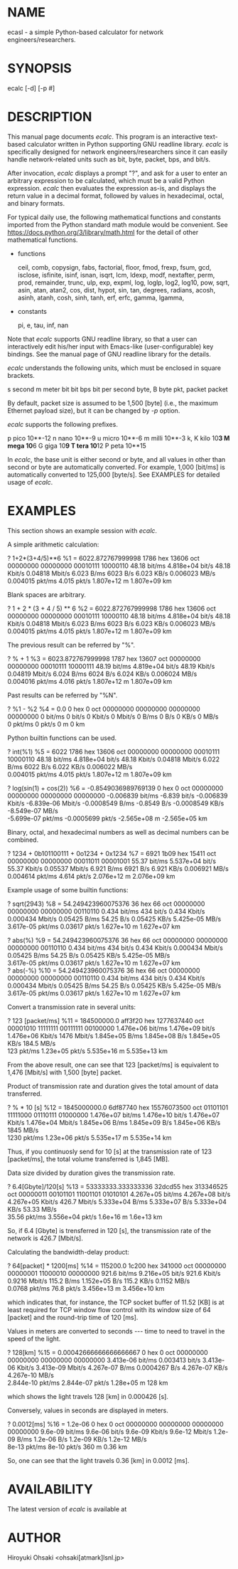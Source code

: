 # NAME

ecasl - a simple Python-based calculator for network engineers/researchers.

# SYNOPSIS

  ecalc [-d] [-p #]

# DESCRIPTION

This manual page documents *ecalc*.  This program is an interactive text-based
calculator written in Python supporting GNU readline library.  *ecalc* is
specifically designed for network engineers/researchers since it can easily
handle network-related units such as bit, byte, packet, bps, and bit/s.

After invocation, *ecalc* displays a prompt "?", and ask for a user to enter
an arbitrary expression to be calculated, which must be a valid Python
expression.  *ecalc* then evaluates the expression as-is, and displays the
return value in a decimal format, followed by values in hexadecimal, octal,
and binary formats.

For typical daily use, the following mathematical functions and constants
imported from the Python standard math module would be convenient.  See
https://docs.python.org/3/library/math.html for the detail of other
mathematical functions.

- functions

  ceil, comb, copysign, fabs, factorial, floor, fmod, frexp, fsum, gcd,
  isclose, isfinite, isinf, isnan, isqrt, lcm, ldexp, modf, nextafter, perm,
  prod, remainder, trunc, ulp, exp, expml, log, loglp, log2, log10, pow, sqrt,
  asin, atan, atan2, cos, dist, hypot, sin, tan, degrees, radians, acosh,
  asinh, atanh, cosh, sinh, tanh, erf, erfc, gamma, lgamma,

- constants

  pi, e, tau, inf, nan

Note that *ecalc* supports GNU readline library, so that a user can
interactively edit his/her input with Emacs-like (user-configurable) key
bindings.  See the manual page of GNU readline library for the details.

*ecalc* understands the following units, which must be enclosed in square
brackets.

  s            second
  m            meter
  bit          bit
  bps          bit per second
  byte, B      byte
  pkt, packet  packet

By default, packet size is assumed to be 1,500 [byte] (i.e., the maximum
Ethernet payload size), but it can be changed by *-p* option.

*ecalc* supports the following prefixes.

  p     pico   10**-12
  n     nano   10**-9
  u     micro  10**-6
  m     milli  10**-3
  k, K  kilo   10**3
  M     mega   10**6
  G     giga   10**9
  T     tera   10**12
  P     peta   10**15

In *ecalc*, the base unit is either second or byte, and all values in
other than second or byte are automatically converted.  For example,
1,000 [bit/ms] is automatically converted to 125,000 [byte/s].  See
EXAMPLES for detailed usage of *ecalc*.

# EXAMPLES

This section shows an example session with *ecalc*.

A simple arithmetic calculation:

  ? 1+2*(3+4/5)**6
  %1 = 6022.872767999998
          1786 hex          13606 oct   00000000 00000000 00010111 10000110
         48.18 bit/ms   4.818e+04 bit/s        48.18 Kbit/s     0.04818 Mbit/s
         6.023 B/ms          6023 B/s          6.023 KB/s      0.006023 MB/s  
      0.004015 pkt/ms       4.015 pkt/s    1.807e+12 m        1.807e+09 km    

Blank spaces are arbitrary.

  ? 1 + 2 * (3 + 4 / 5) ** 6
  %2 = 6022.872767999998
          1786 hex          13606 oct   00000000 00000000 00010111 10000110
         48.18 bit/ms   4.818e+04 bit/s        48.18 Kbit/s     0.04818 Mbit/s
         6.023 B/ms          6023 B/s          6.023 KB/s      0.006023 MB/s  
      0.004015 pkt/ms       4.015 pkt/s    1.807e+12 m        1.807e+09 km    

The previous result can be referred by "%".

  ? % + 1
  %3 = 6023.872767999998
          1787 hex          13607 oct   00000000 00000000 00010111 10000111
         48.19 bit/ms   4.819e+04 bit/s        48.19 Kbit/s     0.04819 Mbit/s
         6.024 B/ms          6024 B/s          6.024 KB/s      0.006024 MB/s  
      0.004016 pkt/ms       4.016 pkt/s    1.807e+12 m        1.807e+09 km    

Past results can be referred by "%N".

  ? %1 - %2
  %4 = 0.0
             0 hex              0 oct   00000000 00000000 00000000 00000000
             0 bit/ms           0 bit/s            0 Kbit/s           0 Mbit/s
             0 B/ms             0 B/s              0 KB/s             0 MB/s  
             0 pkt/ms           0 pkt/s            0 m                0 km    

Python builtin functions can be used.

  ? int(%1)
  %5 = 6022
          1786 hex          13606 oct   00000000 00000000 00010111 10000110
         48.18 bit/ms   4.818e+04 bit/s        48.18 Kbit/s     0.04818 Mbit/s
         6.022 B/ms          6022 B/s          6.022 KB/s      0.006022 MB/s  
      0.004015 pkt/ms       4.015 pkt/s    1.807e+12 m        1.807e+09 km    

  ? log(sin(1) + cos(2))
  %6 = -0.8549036989769139
             0 hex              0 oct   00000000 00000000 00000000 00000000
     -0.006839 bit/ms      -6.839 bit/s    -0.006839 Kbit/s  -6.839e-06 Mbit/s
    -0.0008549 B/ms       -0.8549 B/s     -0.0008549 KB/s    -8.549e-07 MB/s  
    -5.699e-07 pkt/ms  -0.0005699 pkt/s   -2.565e+08 m       -2.565e+05 km    

Binary, octal, and hexadecimal numbers as well as decimal numbers can be
combined.

  ? 1234 + 0b101100111 + 0o1234 + 0x1234
  %7 = 6921
          1b09 hex          15411 oct   00000000 00000000 00011011 00001001
         55.37 bit/ms   5.537e+04 bit/s        55.37 Kbit/s     0.05537 Mbit/s
         6.921 B/ms          6921 B/s          6.921 KB/s      0.006921 MB/s  
      0.004614 pkt/ms       4.614 pkt/s    2.076e+12 m        2.076e+09 km    

Example usage of some builtin functions:

  ? sqrt(2943)
  %8 = 54.249423960075376
            36 hex             66 oct   00000000 00000000 00000000 00110110
         0.434 bit/ms         434 bit/s        0.434 Kbit/s    0.000434 Mbit/s
       0.05425 B/ms         54.25 B/s        0.05425 KB/s     5.425e-05 MB/s  
     3.617e-05 pkt/ms     0.03617 pkt/s    1.627e+10 m        1.627e+07 km    

  ? abs(%)
  %9 = 54.249423960075376
            36 hex             66 oct   00000000 00000000 00000000 00110110
         0.434 bit/ms         434 bit/s        0.434 Kbit/s    0.000434 Mbit/s
       0.05425 B/ms         54.25 B/s        0.05425 KB/s     5.425e-05 MB/s  
     3.617e-05 pkt/ms     0.03617 pkt/s    1.627e+10 m        1.627e+07 km    
  ? abs(-%)
  %10 = 54.249423960075376
            36 hex             66 oct   00000000 00000000 00000000 00110110
         0.434 bit/ms         434 bit/s        0.434 Kbit/s    0.000434 Mbit/s
       0.05425 B/ms         54.25 B/s        0.05425 KB/s     5.425e-05 MB/s  
     3.617e-05 pkt/ms     0.03617 pkt/s    1.627e+10 m        1.627e+07 km    

Convert a transmission rate in several units:

  ? 123 [packet/ms]
  %11 = 184500000.0
       aff3f20 hex     1277637440 oct   00001010 11111111 00111111 00100000
     1.476e+06 bit/ms   1.476e+09 bit/s    1.476e+06 Kbit/s        1476 Mbit/s
     1.845e+05 B/ms     1.845e+08 B/s      1.845e+05 KB/s         184.5 MB/s  
           123 pkt/ms    1.23e+05 pkt/s    5.535e+16 m        5.535e+13 km    

From the above result, one can see that 123 [packet/ms] is equivalent
to 1,476 [Mbit/s] with 1,500 [byte] packet.

Product of transmission rate and duration gives the total amount of
data transferred.

  ? % * 10 [s]
  %12 = 1845000000.0
      6df87740 hex    15576073500 oct   01101101 11111000 01110111 01000000
     1.476e+07 bit/ms   1.476e+10 bit/s    1.476e+07 Kbit/s   1.476e+04 Mbit/s
     1.845e+06 B/ms     1.845e+09 B/s      1.845e+06 KB/s          1845 MB/s  
          1230 pkt/ms    1.23e+06 pkt/s    5.535e+17 m        5.535e+14 km    

Thus, if you continuosly send for 10 [s] at the transmission rate of
123 [packet/ms], the total volume transferred is 1,845 [MB].

Data size divided by duration gives the transmission rate.

  ? 6.4[Gbyte]/120[s]
  %13 = 53333333.333333336
       32dcd55 hex      313346525 oct   00000011 00101101 11001101 01010101
     4.267e+05 bit/ms   4.267e+08 bit/s    4.267e+05 Kbit/s       426.7 Mbit/s
     5.333e+04 B/ms     5.333e+07 B/s      5.333e+04 KB/s         53.33 MB/s  
         35.56 pkt/ms   3.556e+04 pkt/s      1.6e+16 m          1.6e+13 km    

So, if 6.4 [Gbyte] is trensferred in 120 [s], the transmission rate of
the network is 426.7 [Mbit/s].

Calculating the bandwidth-delay product:

  ? 64[packet] * 1200[ms]
  %14 = 115200.0
         1c200 hex         341000 oct   00000000 00000001 11000010 00000000
         921.6 bit/ms   9.216e+05 bit/s        921.6 Kbit/s      0.9216 Mbit/s
         115.2 B/ms     1.152e+05 B/s          115.2 KB/s        0.1152 MB/s  
        0.0768 pkt/ms        76.8 pkt/s    3.456e+13 m        3.456e+10 km    

which indicates that, for instance, the TCP socket buffer of 11.52
[KB] is at least required for TCP window flow control with its window
size of 64 [packet] and the round-trip time of 120 [ms].

Values in meters are converted to seconds --- time to need to travel in
the speed of the light.

  ? 128[km]
  %15 = 0.00042666666666666667
             0 hex              0 oct   00000000 00000000 00000000 00000000
     3.413e-06 bit/ms    0.003413 bit/s    3.413e-06 Kbit/s   3.413e-09 Mbit/s
     4.267e-07 B/ms     0.0004267 B/s      4.267e-07 KB/s     4.267e-10 MB/s  
     2.844e-10 pkt/ms   2.844e-07 pkt/s     1.28e+05 m              128 km    

which shows the light travels 128 [km] in 0.000426 [s].

Conversely, values in seconds are displayed in meters.

  ? 0.0012[ms]
  %16 = 1.2e-06
             0 hex              0 oct   00000000 00000000 00000000 00000000
       9.6e-09 bit/ms     9.6e-06 bit/s      9.6e-09 Kbit/s     9.6e-12 Mbit/s
       1.2e-09 B/ms       1.2e-06 B/s        1.2e-09 KB/s       1.2e-12 MB/s  
         8e-13 pkt/ms       8e-10 pkt/s          360 m             0.36 km    

So, one can see that the light travels 0.36 [km] in 0.0012 [ms].

# AVAILABILITY

The latest version of *ecalc* is available at 

# AUTHOR

Hiroyuki Ohsaki <ohsaki[atmark]lsnl.jp>
